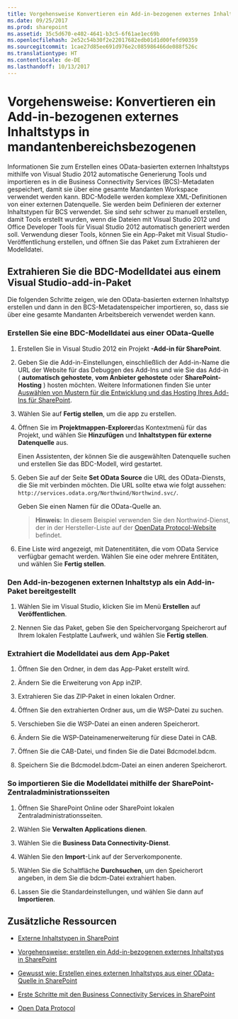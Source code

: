 ```yaml
---
title: Vorgehensweise Konvertieren ein Add-in-bezogenen externes Inhaltstyps in mandantenbereichsbezogenen
ms.date: 09/25/2017
ms.prod: sharepoint
ms.assetid: 35c5d670-e402-4641-b3c5-6f61ae1ec69b
ms.openlocfilehash: 2e52c54b30f2e22017682edb01d1d00fefd90359
ms.sourcegitcommit: 1cae27d85ee691d976e2c085986466de088f526c
ms.translationtype: HT
ms.contentlocale: de-DE
ms.lasthandoff: 10/13/2017
---
```

# <a name="how-to-convert-an-add-in-scoped-external-content-type-to-tenant-scoped"></a>Vorgehensweise: Konvertieren ein Add-in-bezogenen externes Inhaltstyps in mandantenbereichsbezogenen
Informationen Sie zum Erstellen eines OData-basierten externen Inhaltstyps mithilfe von Visual Studio 2012 automatische Generierung Tools und importieren es in die Business Connectivity Services (BCS)-Metadaten gespeichert, damit sie über eine gesamte Mandanten Workspace verwendet werden kann. BDC-Modelle werden komplexe XML-Definitionen von einer externen Datenquelle. Sie werden beim Definieren der externer Inhaltstypen für BCS verwendet. Sie sind sehr schwer zu manuell erstellen, damit Tools erstellt wurden, wenn die Dateien mit Visual Studio 2012 und Office Developer Tools für Visual Studio 2012 automatisch generiert werden soll. Verwendung dieser Tools, können Sie ein App-Paket mit Visual Studio-Veröffentlichung erstellen, und öffnen Sie das Paket zum Extrahieren der Modelldatei.
  
    
    


## <a name="extract-the-bdc-model-file-from-a-visual-studio-add-in-package"></a>Extrahieren Sie die BDC-Modelldatei aus einem Visual Studio-add-in-Paket

Die folgenden Schritte zeigen, wie den OData-basierten externen Inhaltstyp erstellen und dann in den BCS-Metadatenspeicher importieren, so, dass sie über eine gesamte Mandanten Arbeitsbereich verwendet werden kann.
  
    
    

### <a name="to-create-a-bdc-model-file-from-an-odata-source"></a>Erstellen Sie eine BDC-Modelldatei aus einer OData-Quelle


1. Erstellen Sie in Visual Studio 2012 ein Projekt **-Add-in für SharePoint**.
    
  
2. Geben Sie die Add-in-Einstellungen, einschließlich der Add-in-Name die URL der Website für das Debuggen des Add-Ins und wie Sie das Add-in ( **automatisch gehostete**, **vom Anbieter gehostete** oder **SharePoint-Hosting** ) hosten möchten. Weitere Informationen finden Sie unter [Auswählen von Mustern für die Entwicklung und das Hosting Ihres Add-Ins für SharePoint](http://msdn.microsoft.com/library/05ce5435-0a03-4ddc-976b-c33b08d03457%28Office.15%29.aspx).
    
  
3. Wählen Sie auf **Fertig stellen**, um die app zu erstellen.
    
  
4. Öffnen Sie im **Projektmappen-Explorer**das Kontextmenü für das Projekt, und wählen Sie **Hinzufügen** und **Inhaltstypen für externe Datenquelle** aus.
    
    Einen Assistenten, der können Sie die ausgewählten Datenquelle suchen und erstellen Sie das BDC-Modell, wird gestartet.
    
  
5. Geben Sie auf der Seite **Set OData Source** die URL des OData-Diensts, die Sie mit verbinden möchten. Die URL sollte etwa wie folgt aussehen: `http://services.odata.org/Northwind/Northwind.svc/`.
    
    Geben Sie einen Namen für die OData-Quelle an.
    
    > **Hinweis:** In diesem Beispiel verwenden Sie den Northwind-Dienst, der in der Hersteller-Liste auf der  [OpenData Protocol-Website](http://www.odata.org) befindet. 
6. Eine Liste wird angezeigt, mit Datenentitäten, die vom OData Service verfügbar gemacht werden. Wählen Sie eine oder mehrere Entitäten, und wählen Sie **Fertig stellen**.
    
  

### <a name="to-deploy-the-add-in-scoped-external-content-type-as-an-add-in-package"></a>Den Add-in-bezogenen externen Inhaltstyp als ein Add-in-Paket bereitgestellt


1. Wählen Sie im Visual Studio, klicken Sie im Menü **Erstellen** auf **Veröffentlichen**.
    
  
2. Nennen Sie das Paket, geben Sie den Speichervorgang Speicherort auf Ihrem lokalen Festplatte Laufwerk, und wählen Sie **Fertig stellen**.
    
  

### <a name="to-extract-the-model-file-from-the-app-package"></a>Extrahiert die Modelldatei aus dem App-Paket


1. Öffnen Sie den Ordner, in dem das App-Paket erstellt wird.
    
  
2.  Ändern Sie die Erweiterung von App inZIP.
    
  
3. Extrahieren Sie das ZIP-Paket in einen lokalen Ordner.
    
  
4. Öffnen Sie den extrahierten Ordner aus, um die WSP-Datei zu suchen.
    
  
5. Verschieben Sie die WSP-Datei an einen anderen Speicherort.
    
  
6. Ändern Sie die WSP-Dateinamenerweiterung für diese Datei in CAB.
    
  
7. Öffnen Sie die CAB-Datei, und finden Sie die Datei Bdcmodel.bdcm.
    
  
8. Speichern Sie die Bdcmodel.bdcm-Datei an einen anderen Speicherort.
    
  

### <a name="to-import-the-model-file-using-sharepoint-central-administration-pages"></a>So importieren Sie die Modelldatei mithilfe der SharePoint-Zentraladministrationsseiten


1. Öffnen Sie SharePoint Online oder SharePoint lokalen Zentraladministrationsseiten.
    
  
2. Wählen Sie **Verwalten Applications dienen**.
    
  
3. Wählen Sie die **Business Data Connectivity-Dienst**.
    
  
4. Wählen Sie den **Import**-Link auf der Serverkomponente.
    
  
5. Wählen Sie die Schaltfläche **Durchsuchen**, um den Speicherort angeben, in dem Sie die bdcm-Datei extrahiert haben.
    
  
6. Lassen Sie die Standardeinstellungen, und wählen Sie dann auf **Importieren**.
    
  

## <a name="additional-resources"></a>Zusätzliche Ressourcen
<a name="bk_addresources"> </a>


-  [Externe Inhaltstypen in SharePoint](external-content-types-in-sharepoint.md)
    
  
-  [Vorgehensweise: erstellen ein Add-in-bezogenen externes Inhaltstyps in SharePoint](how-to-create-an-add-in-scoped-external-content-type-in-sharepoint.md)
    
  
-  [Gewusst wie: Erstellen eines externen Inhaltstyps aus einer OData-Quelle in SharePoint](how-to-create-an-external-content-type-from-an-odata-source-in-sharepoint.md)
    
  
-  [Erste Schritte mit den Business Connectivity Services in SharePoint](get-started-with-business-connectivity-services-in-sharepoint.md)
    
  
-  [Open Data Protocol](http://www.odata.org)
    
  

  
    
    

